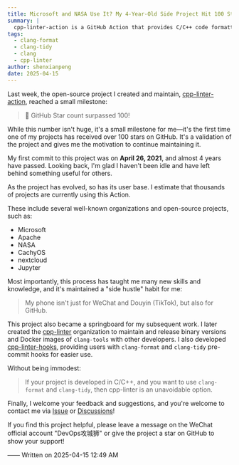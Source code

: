 ```yaml
---
title: Microsoft and NASA Use It? My 4-Year-Old Side Project Hit 100 Stars
summary: |
  cpp-linter-action is a GitHub Action that provides C/C++ code formatting and static analysis capabilities. It uses clang-format and clang-tidy, supporting various configurations and custom rules.  Since its creation in 2021, the project has been used by several well-known organizations and open-source projects.
tags:
  - clang-format
  - clang-tidy
  - clang
  - cpp-linter
author: shenxianpeng
date: 2025-04-15
---
```


Last week, the open-source project I created and maintain, [cpp-linter-action](https://github.com/cpp-linter/cpp-linter-action), reached a small milestone:

> 🌟 GitHub Star count surpassed 100!

While this number isn't huge, it's a small milestone for me—it's the first time one of my projects has received over 100 stars on GitHub.  It's a validation of the project and gives me the motivation to continue maintaining it.

My first commit to this project was on **April 26, 2021**, and almost 4 years have passed. Looking back, I'm glad I haven't been idle and have left behind something useful for others.

As the project has evolved, so has its user base.  I estimate that thousands of projects are currently using this Action.

These include several well-known organizations and open-source projects, such as:

* Microsoft
* Apache
* NASA
* CachyOS
* nextcloud
* Jupyter

Most importantly, this process has taught me many new skills and knowledge, and it's maintained a "side hustle" habit for me:

> My phone isn't just for WeChat and Douyin (TikTok), but also for GitHub.

This project also became a springboard for my subsequent work. I later created the [cpp-linter](https://github.com/cpp-linter) organization to maintain and release binary versions and Docker images of `clang-tools` with other developers. I also developed [cpp-linter-hooks](https://github.com/cpp-linter/cpp-linter-hooks), providing users with `clang-format` and `clang-tidy` pre-commit hooks for easier use.

Without being immodest:

> If your project is developed in C/C++, and you want to use `clang-format` and `clang-tidy`, then cpp-linter is an unavoidable option.

Finally, I welcome your feedback and suggestions, and you're welcome to contact me via [Issue](https://github.com/cpp-linter/cpp-linter-action/issues) or [Discussions](https://github.com/orgs/cpp-linter/discussions)!

If you find this project helpful, please leave a message on the WeChat official account "DevOps攻城狮" or give the project a star on GitHub to show your support!

—— Written on 2025-04-15 12:49 AM
